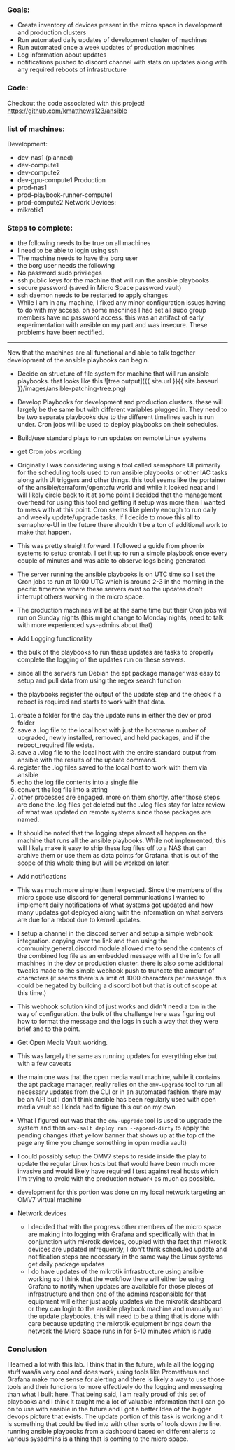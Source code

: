
### Goals:

- Create inventory of devices present in the micro space in development and production clusters
- Run automated daily updates of development cluster of machines
- Run automated once a week updates of production machines
- Log information about updates
- notifications pushed to discord channel with stats on updates along with any required reboots of infrastructure

### Code:
Checkout the code associated with this project!
<https://github.com/kmatthews123/ansible>

### list of machines:

Development:

- dev-nas1 (planned)
- dev-compute1
- dev-compute2
- dev-gpu-compute1
Production
- prod-nas1
- prod-playbook-runner-compute1
- prod-compute2
Network Devices:
- mikrotik1

### Steps to complete:

- the following needs to be true on all machines
 - I need to be able to login using ssh
 - The machine needs to have the borg user
 - the borg user needs the following
  - No password sudo privileges
  - ssh public keys for the machine that will run the ansible playbooks
  - secure password (saved in Micro Space password vault)
  - ssh daemon needs to be restarted to apply changes
- While I am in any machine, I fixed any minor configuration issues having to do with my access. on some machines I had set all sudo group members have no password access. this was an artifact of early experimentation with ansible on my part and was insecure. These problems have been rectified.

--- 

Now that the machines are all functional and able to talk together development of the ansible playbooks can begin.

- Decide on structure of file system for machine that will run ansible playbooks. that looks like this
![tree output]({{ site.url }}{{ site.baseurl }}/images/ansible-patching-tree.png)
  
- Develop Playbooks for development and production clusters. these will largely be the same but with different variables plugged in. They need to be two separate playbooks due to the different timelines each is run under. Cron jobs will be used to deploy playbooks on their schedules.
- Build/use standard plays to run updates on remote Linux systems
- get Cron jobs working
 - Originally I was considering using a tool called semaphore UI primarily for the scheduling tools used to run ansible playbooks or other IAC tasks along with UI triggers and other things. this tool seems like the portainer of the ansible/terraform/opentofu world and while it looked neat and I will likely circle back to it at some point I decided that the management overhead for using this tool and getting it setup was more than I wanted to mess with at this point. Cron seems like plenty enough to run daily and weekly update/upgrade tasks. If I decide to move this all to semaphore-UI in the future there shouldn't be a ton of additional work to make that happen. 
 - This was pretty straight forward. I followed a guide from phoenix systems to setup crontab. I set it up to run a simple playbook once every couple of minutes and was able to observe logs being generated.
 - The server running the ansible playbooks is on UTC time so I set the Cron jobs to run at 10:00 UTC which is around 2-3 in the morning in the pacific timezone where these servers exist so the updates don't interrupt others working in the micro space. 
 - The production machines will be at the same time but their Cron jobs will run on Sunday nights (this might change to Monday nights, need to talk with more experienced sys-admins about that)
- Add Logging functionality
 - the bulk of the playbooks to run these updates are tasks to properly complete the logging of the updates run on these servers.
 - since all the servers run Debian the apt package manager was easy to setup and pull data from using the regex search function
 - the playbooks register the output of the update step and the check if a reboot is required and starts to work with that data.
  1. create a folder for the day the update runs in either the dev or prod folder
  2. save a .log file to the local host with just the hostname number of upgraded, newly installed, removed, and held packages, and if the reboot_required file exists. 
  3. save a .vlog file to the local host with the entire standard output from ansible with the results of the update command.
  4. register the .log files saved to the local host to work with them via ansible
  5. echo the log file contents into a single file
  6. convert the log file into a string
  7. other processes are engaged. more on them shortly. after those steps are done the .log files get deleted but the .vlog files stay for later review of what was updated on remote systems since those packages are named.
  - It should be noted that the logging steps almost all happen on the machine that runs all the ansible playbooks. While not implemented, this will likely make it easy to ship these log files off to a NAS that can archive them or use them as data points for Grafana. that is out of the scope of this whole thing but will be worked on later.

- Add notifications
 - This was much more simple than I expected. Since the members of the micro space use discord for general communications I wanted to implement daily notifications of what systems got updated and how many updates got deployed along with the information on what servers are due for a reboot due to kernel updates. 
 - I setup a channel in the discord server and setup a simple webhook integration. copying over the link and then using the community.general.discord module allowed me to send the contents of the combined log file as an embedded message with all the info for all machines in the dev or production cluster. there is also some additional tweaks made to the simple webhook push to truncate the amount of characters (it seems there's a limit of 1000 characters per message. this could be negated by building a discord bot but that is out of scope at this time.)
 - This webhook solution kind of just works and didn't need a ton in the way of configuration. the bulk of the challenge here was figuring out how to format the message and the logs in such a way that they were brief and to the point. 

- Get Open Media Vault working. 
 - This was largely the same as running updates for everything else but with a few caveats
 - the main one was that the open media vault machine, while it contains the apt package manager, really relies on the `omv-upgrade` tool to run all necessary updates from the CLI or in an automated fashion. there may be an API but I don't think ansible has been regularly used with open media vault so I kinda had to figure this out on my own
 - What I figured out was that the `omv-upgrade` tool is used to upgrade the system and then `omv-salt deploy run --append-dirty` to apply the pending changes (that yellow banner that shows up at the top of the page any time you change something in open media vault)
 - I could possibly setup the OMV7 steps to reside inside the play to update the regular Linux hosts but that would have been much more invasive and would likely have required I test against real hosts which I'm trying to avoid with the production network as much as possible. 
 - development for this portion was done on my local network targeting an OMV7 virtual machine

- Network devices
	- I decided that with the progress other members of the micro space are making into logging with Grafana and specifically with that in conjunction with mikrotik devices, coupled with the fact that mikrotik devices are updated infrequently, I don't think scheduled update and notification steps are necessary in the same way the Linux systems get daily package updates
	- I do have updates of the mikrotik infrastructure using ansible working so I think that the workflow there will either be using Grafana to notify when updates are available for those pieces of infrastructure and then one of the admins responsible for that equipment will either just apply updates via the mikrotik dashboard or they can login to the ansible playbook machine and manually run the update playbooks. this will need to be a thing that is done with care because updating the mikrotik equipment brings down the network the Micro Space runs in for 5-10 minutes which is rude

### Conclusion
I learned a lot with this lab. I think that in the future, while all the logging stuff was/is very cool and does work, using tools like Prometheus and Grafana make more sense for alerting and there is likely a way to use those tools and their functions to more effectively do the logging and messaging than what I built here. That being said, I am really proud of this set of playbooks and I think it taught me a lot of valuable information that I can go on to use with ansible in the future and I got a better Idea of the bigger devops picture that exists. The update portion of this task is working and it is something that could be tied into with other sorts of tools down the line. running ansible playbooks from a dashboard based on different alerts to various sysadmins is a thing that is coming to the micro space.